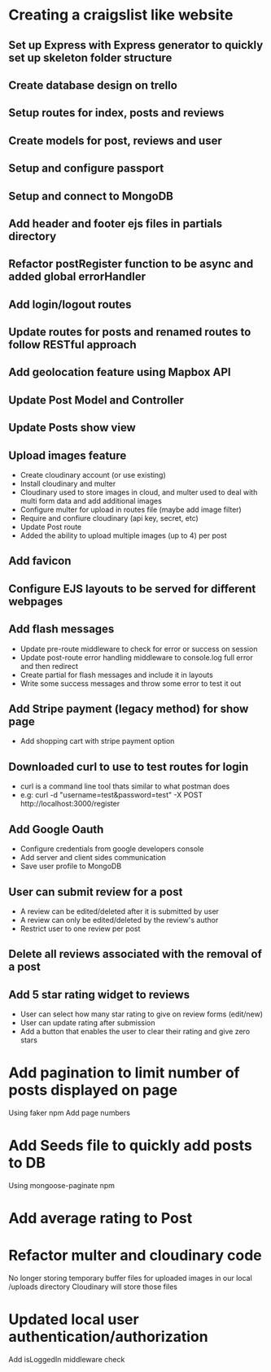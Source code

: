 # Creating a craigslist like website

## Set up Express with Express generator to quickly set up skeleton folder structure

## Create database design on trello

## Setup routes for index, posts and reviews

## Create models for post, reviews and user

## Setup and configure passport

## Setup and connect to MongoDB

## Add header and footer ejs files in partials directory

## Refactor postRegister function to be async and added global errorHandler

## Add login/logout routes

## Update routes for posts and renamed routes to follow RESTful approach

## Add geolocation feature using Mapbox API

## Update Post Model and Controller

## Update Posts show view

## Upload images feature
* Create cloudinary account (or use existing)
* Install cloudinary and multer
* Cloudinary used to store images in cloud, and multer used to deal with multi form data and add additional images
* Configure multer for upload in routes file (maybe add image filter)
* Require and confiure cloudinary (api key, secret, etc)
* Update Post route
* Added the ability to upload multiple images (up to 4) per post

## Add favicon

## Configure EJS layouts to be served for different webpages

## Add flash messages
* Update pre-route middleware to check for error or success on session
* Update post-route error handling middleware to console.log full error and then redirect
* Create partial for flash messages and include it in layouts
* Write some success messages and throw some error to test it out

## Add Stripe payment (legacy method) for show page
* Add shopping cart with stripe payment option

## Downloaded curl to use to test routes for login 
* curl is a command line tool thats similar to what postman does
* e.g: curl -d "username=test&password=test" -X POST http://localhost:3000/register

## Add Google Oauth
* Configure credentials from google developers console
* Add server and client sides communication
* Save user profile to MongoDB

## User can submit review for a post
* A review can be edited/deleted after it is submitted by user
* A review can only be edited/deleted by the review's author
* Restrict user to one review per post

## Delete all reviews associated with the removal of a post 

## Add 5 star rating widget to reviews
* User can select how many star rating to give on review forms (edit/new)
* User can update rating after submission
* Add a button that enables the user to clear their rating and give zero stars


# Add pagination to limit number of posts displayed on page
Using faker npm
Add page numbers

# Add Seeds file to quickly add posts to DB
Using mongoose-paginate npm

# Add average rating to Post

# Refactor multer and cloudinary code
No longer storing temporary buffer files for uploaded images in our local /uploads directory
Cloudinary will store those files

# Updated local user authentication/authorization
Add isLoggedIn middleware check




